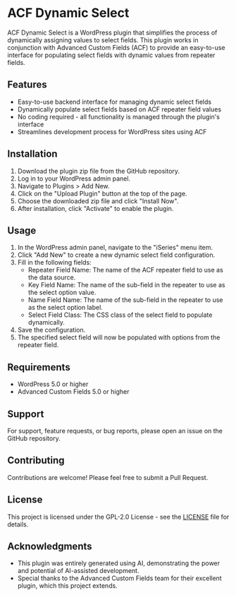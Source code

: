 # ACF Dynamic Select

ACF Dynamic Select is a WordPress plugin that simplifies the process of dynamically assigning values to select fields. This plugin works in conjunction with Advanced Custom Fields (ACF) to provide an easy-to-use interface for populating select fields with dynamic values from repeater fields.

## Features

- Easy-to-use backend interface for managing dynamic select fields
- Dynamically populate select fields based on ACF repeater field values
- No coding required - all functionality is managed through the plugin's interface
- Streamlines development process for WordPress sites using ACF

## Installation

1. Download the plugin zip file from the GitHub repository.
2. Log in to your WordPress admin panel.
3. Navigate to Plugins > Add New.
4. Click on the "Upload Plugin" button at the top of the page.
5. Choose the downloaded zip file and click "Install Now".
6. After installation, click "Activate" to enable the plugin.

## Usage

1. In the WordPress admin panel, navigate to the "iSeries" menu item.
2. Click "Add New" to create a new dynamic select field configuration.
3. Fill in the following fields:
   - Repeater Field Name: The name of the ACF repeater field to use as the data source.
   - Key Field Name: The name of the sub-field in the repeater to use as the select option value.
   - Name Field Name: The name of the sub-field in the repeater to use as the select option label.
   - Select Field Class: The CSS class of the select field to populate dynamically.
4. Save the configuration.
5. The specified select field will now be populated with options from the repeater field.

## Requirements

- WordPress 5.0 or higher
- Advanced Custom Fields 5.0 or higher

## Support

For support, feature requests, or bug reports, please open an issue on the GitHub repository.

## Contributing

Contributions are welcome! Please feel free to submit a Pull Request.

## License

This project is licensed under the GPL-2.0 License - see the [LICENSE](LICENSE) file for details.

## Acknowledgments

- This plugin was entirely generated using AI, demonstrating the power and potential of AI-assisted development.
- Special thanks to the Advanced Custom Fields team for their excellent plugin, which this project extends.

